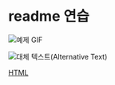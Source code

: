 # readme 연습

![예제 GIF](https://stickermaker.s3.eu-west-1.amazonaws.com/storage/uploads/sticker-pack/mi-tao-mao11/sticker_7.gif?a21a88b3bff872bec67c30dad26bae5d)

![대체 텍스트(Alternative Text)](https://picsum.photos/1000/400 "링크 설명(Title)")

[HTML](https://naver.com)